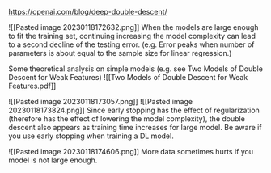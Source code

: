 https://openai.com/blog/deep-double-descent/

![[Pasted image 20230118172632.png]]
When the models are large enough to fit the training set, continuing increasing the model complexity can lead to a second decline of the testing error. (e.g. Error peaks when number of parameters is about equal to the sample size for linear regression.) 

Some theoretical analysis on simple models (e.g. see Two Models of Double Descent for Weak Features)
![[Two Models of Double Descent for Weak Features.pdf]]

![[Pasted image 20230118173057.png]]
![[Pasted image 20230118173824.png]]
Since early stopping has the effect of regularization (therefore has the effect of lowering the model complexity), the double descent also appears as training time increases for large model. Be aware if you use early stopping when training a DL model.

![[Pasted image 20230118174606.png]]
More data sometimes hurts if you model is not large enough.